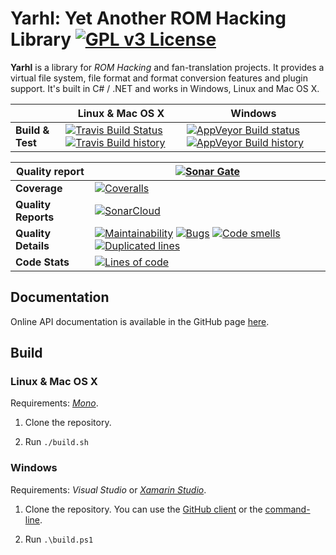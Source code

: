 # Yarhl: Yet Another ROM Hacking Library [![GPL v3 License](https://img.shields.io/badge/license-GPL%20V3-blue.svg?style=flat)](http://www.gnu.org/copyleft/gpl.html)

**Yarhl** is a library for *ROM Hacking* and fan-translation projects.
It provides a virtual file system, file format and format conversion features
and plugin support. It's built in C# / .NET and works in Windows, Linux and
Mac OS X.

| | Linux & Mac OS X | Windows |
| ----- | ----- | ----- |
| **Build & Test** | [![Travis Build Status](https://travis-ci.org/SceneGate/Yarhl.svg?branch=master)](https://travis-ci.org/SceneGate/Yarhl) [![Travis Build history](https://buildstats.info/travisci/chart/SceneGate/Yarhl)](https://travis-ci.org/SceneGate/Yarhl/builds) | [![AppVeyor Build status](https://ci.appveyor.com/api/projects/status/hjgmge090s7962q6/branch/master?svg=true)](https://ci.appveyor.com/project/pleonex/libgame/branch/master) [![AppVeyor Build history](https://buildstats.info/appveyor/chart/pleonex/libgame)](https://ci.appveyor.com/project/pleonex/libgame/history) |

| Quality report | [![Sonar Gate](https://sonarcloud.io/api/project_badges/measure?project=yarhl&metric=alert_status)](https://sonarcloud.io/dashboard?id=yarhl) |
| ----- | ------ |
| **Coverage** | [![Coveralls](https://coveralls.io/repos/github/SceneGate/Yarhl/badge.svg?branch=master)](https://coveralls.io/github/SceneGate/Yarhl?branch=master) |
| **Quality Reports** | [![SonarCloud](https://sonarcloud.io/api/project_badges/measure?project=yarhl&metric=alert_status)](https://sonarcloud.io/dashboard?id=yarhl) |
| **Quality Details** | [![Maintainability](https://sonarcloud.io/api/project_badges/measure?project=yarhl&metric=sqale_rating)](https://sonarcloud.io/dashboard?id=yarhl) [![Bugs](https://sonarcloud.io/api/project_badges/measure?project=yarhl&metric=bugs)](https://sonarcloud.io/dashboard?id=yarhl) [![Code smells](https://sonarcloud.io/api/project_badges/measure?project=yarhl&metric=code_smells)](https://sonarcloud.io/dashboard?id=yarhl) [![Duplicated lines](https://sonarcloud.io/api/project_badges/measure?project=yarhl&metric=duplicated_lines_density)](https://sonarcloud.io/dashboard?id=yarhl) |
| **Code Stats** | [![Lines of code](https://sonarcloud.io/api/project_badges/measure?project=yarhl&metric=ncloc)](https://sonarcloud.io/dashboard?id=yarhl) |

## Documentation

Online API documentation is available in the GitHub page
[here](https://scenegate.github.io/Yarhl/).

## Build

### Linux & Mac OS X

Requirements:
[*Mono*](http://www.mono-project.com/docs/getting-started/install/linux/).

1. Clone the repository.

2. Run `./build.sh`

### Windows

Requirements:
*Visual Studio* or
[*Xamarin Studio*](http://www.monodevelop.com/download/).

1. Clone the repository. You can use the
   [GitHub client](https://windows.github.com/)
   or the [command-line](https://git-scm.com/downloads).

2. Run `.\build.ps1`
